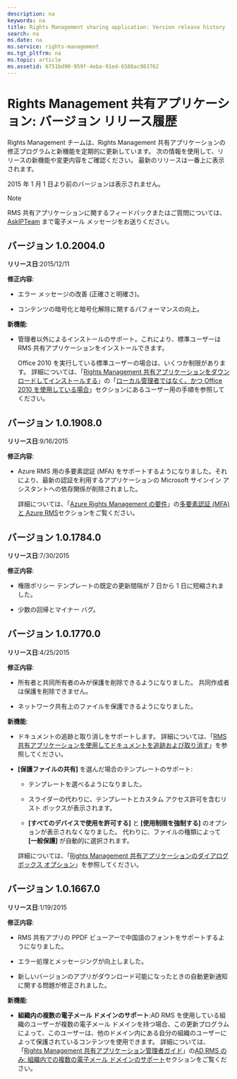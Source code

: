 ```yaml
---
description: na
keywords: na
title: Rights Management sharing application: Version release history
search: na
ms.date: na
ms.service: rights-management
ms.tgt_pltfrm: na
ms.topic: article
ms.assetid: 6751bd90-959f-4eba-91ed-6588ac983762
---
```

# Rights Management 共有アプリケーション: バージョン リリース履歴
Rights Management チームは、Rights Management 共有アプリケーションの修正プログラムと新機能を定期的に更新しています。 次の情報を使用して、リリースの新機能や変更内容をご確認ください。 最新のリリースは一番上に表示されます。

2015 年 1 月 1 日より前のバージョンは表示されません。

> [!NOTE]
> RMS 共有アプリケーションに関するフィードバックまたはご質問については、[AskIPTeam](mailto:AskIPTeam@microsoft.com?subject=RMS%20sharing%20app:%20Feedback%20or%20question) まで電子メール メッセージをお送りください。

## バージョン 1.0.2004.0
**リリース日**:2015/12/11

**修正内容**:

-   エラー メッセージの改善 (正確さと明確さ)。

-   コンテンツの暗号化と暗号化解除に関するパフォーマンスの向上。

**新機能**:

-   管理者以外によるインストールのサポート。これにより、標準ユーザーは RMS 共有アプリケーションをインストールできます。

    Office 2010 を実行している標準ユーザーの場合は、いくつか制限があります。 詳細については、「[Rights Management 共有アプリケーションをダウンロードしてインストールする](../Topic/Download_and_install_the_Rights_Management_sharing_application.md)」の「[ローカル管理者ではなく、かつ Office 2010 を使用している場合](../Topic/Download_and_install_the_Rights_Management_sharing_application.md#BKMK_SetupOffice2010)」セクションにあるユーザー用の手順を参照してください。

## バージョン 1.0.1908.0
**リリース日**:9/16/2015

**修正内容**:

-   Azure RMS 用の多要素認証 (MFA) をサポートするようになりました。それにより、最新の認証を利用するアプリケーションの Microsoft サインイン アシスタントへの依存関係が削除されました。

    詳細については、「[Azure Rights Management の要件](../Topic/Requirements_for_Azure_Rights_Management.md)」の[多要素認証 (MFA) と Azure RMS](../Topic/Requirements_for_Azure_Rights_Management.md#BKMK_MFA)セクションをご覧ください。

## バージョン 1.0.1784.0
**リリース日**:7/30/2015

**修正内容**:

-   権限ポリシー テンプレートの既定の更新間隔が 7 日から 1 日に短縮されました。

-   少数の回帰とマイナー バグ。

## バージョン 1.0.1770.0
**リリース日**:4/25/2015

**修正内容**:

-   所有者と共同所有者のみが保護を削除できるようになりました。 共同作成者は保護を削除できません。

-   ネットワーク共有上のファイルを保護できるようになりました。

**新機能**:

-   ドキュメントの追跡と取り消しをサポートします。 詳細については、「[RMS 共有アプリケーションを使用してドキュメントを追跡および取り消す](../Topic/Track_and_revoke_your_documents_when_you_use_the_RMS_sharing_application.md)」を参照してください。

-   **[保護ファイルの共有]** を選んだ場合のテンプレートのサポート:

    -   テンプレートを選べるようになりました。

    -   スライダーの代わりに、テンプレートとカスタム アクセス許可を含むリスト ボックスが表示されます。

    -   **[すべてのデバイスで使用を許可する]** と **[使用制限を強制する]** のオプションが表示されなくなりました。 代わりに、ファイルの種類によって **[一般保護]** が自動的に選択されます。

    詳細については、「[Rights Management 共有アプリケーションのダイアログ ボックス オプション](../Topic/Dialog_box_options_for_the_Rights_Management_sharing_application.md)」を参照してください。

## バージョン 1.0.1667.0
**リリース日**:1/19/2015

**修正内容**:

-   RMS 共有アプリの PPDF ビューアーで中国語のフォントをサポートするようになりました。

-   エラー処理とメッセージングが向上しました。

-   新しいバージョンのアプリがダウンロード可能になったときの自動更新通知に関する問題が修正されました。

**新機能**:

-   **組織内の複数の電子メール ドメインのサポート**:AD RMS を使用している組織のユーザーが複数の電子メール ドメインを持つ場合、この更新プログラムによって、このユーザーは、他のドメイン内にある自分の組織のユーザーによって保護されているコンテンツを使用できます。 詳細については、「[Rights Management 共有アプリケーション管理者ガイド](../Topic/Rights_Management_sharing_application_administrator_guide.md)」の[AD RMS のみ: 組織内での複数の電子メール ドメインのサポート](../Topic/Rights_Management_sharing_application_administrator_guide.md#BKMK_FederatedDomains)セクションをご覧ください。

